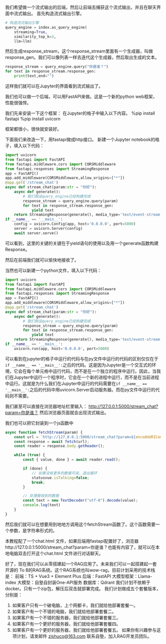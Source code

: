 我们希望做一个流式输出的后端，然后让前端去捕获这个流式输出，并且在聊天界面中流式输出。
首先构造流式输出引擎。

```python
# 构造流式输出引擎
query_engine = index.as_query_engine(
    streaming=True, 
    similarity_top_k=3,
    llm=llm)
```

然后生成response_stream，这个response_stream里面有一个生成器，叫做response_gen。我们可以像列表一样去迭代这个生成器，然后取出生成的文本。

```python
response_stream = query_engine.query("你是谁？") 
for text in response_stream.response_gen:
    print(text,end="")
```

这样我们就可以在Jupyter的界面看到流式输出了。

我们也可以做一个后端，可以用FastAPI来做。这是一个新的python web框架，性能很强悍。

我们先来安装一下这个框架：
在Jupyter的格子中输入以下内容。
%pip install fastapi
%pip install uvicorn

框架都很小，很快就安装好。


下面我们来改造一下，用fastapi做成http接口。
新建一个Jupyter notebook的格子，填入以下代码：

```python
import uvicorn
from fastapi import FastAPI
from fastapi.middleware.cors import CORSMiddleware
from fastapi.responses import StreamingResponse
app = FastAPI()
app.add_middleware(CORSMiddleware,allow_origins=["*"])
@app.get('/stream_chat')
async def stream_chat(param:str = "你好"):
    async def generate():  
        # 我们假设query_engine已经构建完成
        response_stream = query_engine.query(param) 
        for text in response_stream.response_gen:
            yield text
    return StreamingResponse(generate(), media_type='text/event-stream')  
if __name__ == '__main__':
    config = uvicorn.Config(app, host='0.0.0.0', port=5000)
    server = uvicorn.Server(config)
    await server.serve()
```


可以看到，这里的关键的关键在于yield语句的使用以及用一个generate函数构建Response。

然后在前端我们就可以愉快地接收了。

当然也可以新建一个python文件，填入以下代码：
```python
import uvicorn
from fastapi import FastAPI
from fastapi.middleware.cors import CORSMiddleware
from fastapi.responses import StreamingResponse
app = FastAPI()
app.add_middleware(CORSMiddleware,allow_origins=["*"])
@app.get('/stream_chat')
async def stream_chat(param:str = "你好"):
    async def generate():  
        # 我们假设query_engine已经构建完成
        response_stream = query_engine.query(param) 
        for text in response_stream.response_gen:
            yield text
    return StreamingResponse(generate(), media_type='text/event-stream')  
if __name__ == '__main__':
    uvicorn.run(app, host='0.0.0.0', port=5000)
```

可以看到在jupyter的格子中运行的代码与在py文件中运行的代码的区别仅仅在于`if __name__ == '__main__':`之后的代码。这是因为Jupyter是一个交互式的环境，它会在每个单元格中运行代码，而不是在一个独立的程序中运行。因此，当我们在Jupyter中运行一个程序时，它会在一个新的进程中运行，而不是在当前进程中运行。这就是为什么我们在Jupyter中运行的代码需要在`if __name__ == '__main__':`之后的代码中用uvicorn.Server启动服务器。而在py文件中运行的代码则不需要。

我们甚至可以直接在浏览器地址栏里输入：
http://127.0.0.1:5000/stream_chat?param=你是谁？
然后浏览器页面就会出现流式输出。


我们也可以把它封装到一个js函数中
```javascript
async function fetchStream(param) {  
    const url = `http://127.0.0.1:5000/stream_chat?param=${encodeURIComponent(param)}`;
    const response = await fetch(url);  
    const reader = response.body.getReader();  

    while (true) {  
        const { value, done } = await reader.read();  

        if (done) {  
            // 如果没有更多的数据可读，退出循环 
            statusvue.isTalking=false;  
            break; 
        }  

        // 处理接收到的数据  
        const text = new TextDecoder("utf-8").decode(value);  
        console.log(text)
    }  
} 
```

然后我们就可以在想要用到地地方调用这个fetchStream函数了。这个函数需要一个参数，是字符串形式的。

本教程配了一个chat.html 文件，如果后端用fastapi配置好了，浏览器http://127.0.0.1:5000/stream_chat?param=你是谁？也能有内容了，就可以在本地电脑双击打开这个chat.html 文件进行对话聊天。


好了，现在我们可以从零搭建起一个RAG应用了。未来我们可以一起搭建起一套开源的 To B的RAG系统。这个RAG系统也叫wow-rag，目前计划采用的技术栈是：
前端：TS + Vue3 + Element Plus
后端：FastAPI
大模型框架：Llama-index
大模型：自塾自封装One-API服务
数据库：Qdrant
我们计划不依赖于docker。只有一个zip包，解压后双击就部署完成。
我们计划做成五个套餐版本，分别是：
1. 如果客户只有一个破电脑，上个网都卡，我们就给他部署套餐一。
2. 如果客户有一个不错的电脑，我们就给他部署套餐二。
3. 如果客户有一个不错的服务器，我们就给他部署套餐三。
4. 如果客户有一个更好的服务器，我们就给他部署套餐四。
5. 如果客户有一个更好的服务器，我们就给他部署套餐五。
如果你有兴趣参与这项计划，请发邮件 zishuco@163.com 联系自塾，加入RAG开发员团队。